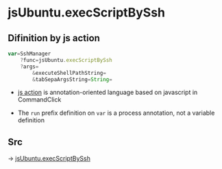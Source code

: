 # jsUbuntu.execScriptBySsh

## Difinition by js action

```js.js
var=SshManager
	?func=jsUbuntu.execScriptBySsh
	?args=
		&executeShellPathString=
		&tabSepaArgsString=String=
```

- [js action](#) is annotation-oriented language based on javascript in CommandClick

- The `run` prefix definition on `var` is a process annotation, not a variable definition

## Src

-> [jsUbuntu.execScriptBySsh](https://github.com/puutaro/CommandClick/blob/master/app/src/main/java/com/puutaro/commandclick/fragment_lib/terminal_fragment/js_interface/JsUbuntu.kt#L72)


